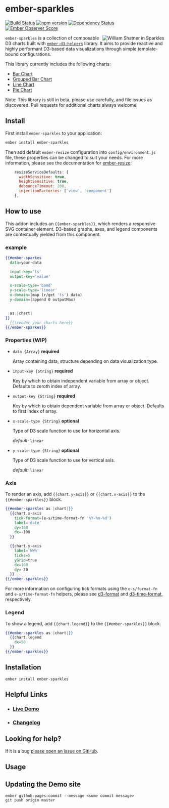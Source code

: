 # ember-sparkles

[![Build Status](https://travis-ci.org/LocusEnergy/ember-sparkles.svg?branch=master)](https://travis-ci.org/LocusEnergy/ember-sparkles)
[![npm version](https://badge.fury.io/js/ember-sparkles.svg)](http://badge.fury.io/js/ember-sparkles)
[![Dependency Status](https://david-dm.org/locusenergy/ember-sparkles.svg)](https://david-dm.org/locusenergy/ember-sparkles)
[![Ember Observer Score](http://emberobserver.com/badges/ember-sparkles.svg)](http://emberobserver.com/addons/ember-sparkles)

<img src="http://i.giphy.com/W1R2pCzmib6h2.gif" alt="William Shatner in Sparkles" align="right">

`ember-sparkles` is a collection of composable D3 charts built with [`ember-d3-helpers`](https://github.com/LocusEnergy/ember-d3-helpers) library. It aims to provide reactive and highly performant D3-based data visualizations through simple template-bound configurations.

This library currently includes the following charts:
- [Bar Chart](http://locusenergy.github.io/ember-sparkles/#/bar-chart)
- [Grouped Bar Chart](http://locusenergy.github.io/ember-sparkles/#/grouped-bar-chart)
- [Line Chart](http://locusenergy.github.io/ember-sparkles/#/line-chart)
- [Pie Chart](http://locusenergy.github.io/ember-sparkles/#/pie-chart)

Note: This library is still in beta, please use carefully, and file issues as discovered. Pull requests for additional charts always welcome!

## Install
First install `ember-sparkles` to your application:
```bash
ember install ember-sparkles
```
Then add default `ember-resize` configuration into `config/environment.js` file, these properties can be changed to suit your needs. For more information, please see the documentation for [ember-resize](https://github.com/mike-north/ember-resize):
```js
    resizeServiceDefaults: {
      widthSensitive: true,
      heightSensitive: true,
      debounceTimeout: 200,
      injectionFactories: ['view', 'component']
    },
```

## How to use

This addon includes an `{{ember-sparkles}}`, which renders a responsive SVG container element. D3-based graphs, axes, and legend components are contextually yielded from this component.

### example

```hbs
{{#ember-sparkes
  data=your-data

  input-key='ts'
  output-key='value'

  x-scale-type='band'
  y-scale-type='linear'
  x-domain=(map (r/get 'ts') data)
  y-domain=(append 0 outputMax)


  as |chart|
}}
  {{!render your charts here}}
{{/ember-sparkes}}
```

### Properties (WIP)

* `data {Array}` **required**

  Array containing data, structure depending on data visualization type.

* `input-key {String}` **required**

  Key by which to obtain independent variable from array or object. Defaults to zeroth index of array.

* `output-key {String}` **required**

  Key by which to obtain dependent variable from array or object. Defaults to first index of array.

* `x-scale-type {String}` **optional**

  Type of D3 scale function to use for horizontal axis.

  _default:_ `linear`

* `y-scale-type {String}` **optional**

  Type of D3 scale function to use for vertical axis.

  _default:_ `linear`

### Axis

To render an axis, add `{{chart.y-axis}}` or `{{chart.x-axis}}` to the `{{#ember-sparkles}}` block.

```hbs
{{#ember-sparkles as |chart|}}
  {{chart.x-axis
    tick-format=(e-s/time-format-fn '%Y-%m-%d')
    label='date'
    dy=100
    dx=-100
  }}

  {{chart.y-axis
    label='kWh'
    ticks=5
    yGrid=true
    dx=100
    dy=-30
  }}
{{/ember-sparkles}}
```

For more information on configuring tick formats using the `e-s/format-fn` and `e-s/time-format-fn` helpers, please see 
[d3-format](https://github.com/d3/d3-format) and [d3-time-format](https://github.com/d3/d3-time-format), respectively.

### Legend

To show a legend, add `{{chart.legend}}` to the `{{#ember-sparkles}}` block.

```hbs
{{#ember-sparkles as |chart|}}
  {{chart.legend
    dx=50
  }}
{{/ember-sparkles}}
```

## Installation

```
ember install ember-sparkles
```

## Helpful Links

- ### [Live Demo](http://locusenergy.github.io/ember-sparkles/)

- ### [Changelog](CHANGELOG.md)



## Looking for help?
If it is a bug [please open an issue on GitHub](http://github.com/LocusEnergy/ember-sparkles/issues).

## Usage


## Updating the Demo site

```
ember github-pages:commit --message <some commit message>
git push origin master
```
